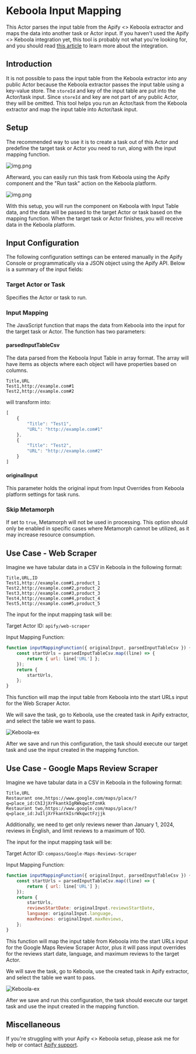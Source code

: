 # Keboola Input Mapping

This Actor parses the input table from the Apify <> Keboola extractor and maps the data into another task or Actor input. If you haven't used the Apify <> Keboola integration yet, this tool is probably not what you're looking for, and you should read [this article](https://help.apify.com/en/articles/2003234-keboola-integration) to learn more about the integration.

## Introduction

It is not possible to pass the input table from the Keboola extractor into any public Actor because the Keboola extractor passes the input table using a key-value store. The `storeId` and key of the input table are put into the Actor/task input. Since `storeId` and key are not part of any public Actor, they will be omitted. This tool helps you run an Actor/task from the Keboola extractor and map the input table into Actor/task input.

## Setup

The recommended way to use it is to create a task out of this Actor and predefine the target task or Actor you need to run, along with the input mapping function.

![img.png](images/task-example.png)

Afterward, you can easily run this task from Keboola using the Apify component and the "Run task" action on the Keboola platform.

![img.png](images/keboola-task.png)

With this setup, you will run the component on Keboola with Input Table data, and the data will be passed to the target Actor or task based on the mapping function. When the target task or Actor finishes, you will receive data in the Keboola platform.

## Input Configuration

The following configuration settings can be entered manually in the Apify Console or programmatically via a JSON object using the Apify API. Below is a summary of the input fields:

### Target Actor or Task
Specifies the Actor or task to run.

### Input Mapping
The JavaScript function that maps the data from Keboola into the input for the target task or Actor. The function has two parameters:

#### parsedInputTableCsv
The data parsed from the Keboola Input Table in array format. The array will have items as objects where each object will have properties based on columns.
```csv
Title,URL
Test1,http://example.com#1
Test2,http://example.com#2
```
will transform into:
```javascript
[
    {
        "Title": "Test1",
        "URL": "http://example.com#1"
    },
    {
        "Title": "Test2",
        "URL": "http://example.com#2"
    }
]
```

#### originalInput
This parameter holds the original input from Input Overrides from Keboola platform settings for task runs.

### Skip Metamorph
If set to `true`, Metamorph will not be used in processing. This option should only be enabled in specific cases where Metamorph cannot be utilized, as it may increase resource consumption.

## Use Case - Web Scraper

Imagine we have tabular data in a CSV in Keboola in the following format:
```csv
Title,URL,ID
Test1,http://example.com#1,product_1
Test2,http://example.com#2,product_2
Test3,http://example.com#3,product_3
Test4,http://example.com#4,product_4
Test5,http://example.com#5,product_5
```
The input for the input mapping task will be:

Target Actor ID: `apify/web-scraper`

Input Mapping Function:
```javascript
function inputMappingFunction({ originalInput, parsedInputTableCsv }) {
    const startUrls = parsedInputTableCsv.map((line) => {
        return { url: line['URL'] };
    });
    return {
        startUrls,
    };
}
```
This function will map the input table from Keboola into the start URLs input for the Web Scraper Actor.

We will save the task, go to Keboola, use the created task in Apify extractor, and select the table we want to pass.

![Keboola-ex](./images/keboola-ex.png)

After we save and run this configuration, the task should execute our target task and use the input created in the mapping function.

## Use Case - Google Maps Review Scraper

Imagine we have tabular data in a CSV in Keboola in the following format:
```csv
Title,URL
Restaurant one,https://www.google.com/maps/place/?q=place_id:ChIJjXrFkantkIgRWkqwctFznKk
Restaurant two,https://www.google.com/maps/place/?q=place_id:JuIljXrFkantkIsrWkqwctFzjjk
```
Additionally, we need to get only reviews newer than January 1, 2024, reviews in English, and limit reviews to a maximum of 100.

The input for the input mapping task will be:

Target Actor ID: `compass/Google-Maps-Reviews-Scraper`

Input Mapping Function:
```javascript
function inputMappingFunction({ originalInput, parsedInputTableCsv }) {
    const startUrls = parsedInputTableCsv.map((line) => {
        return { url: line['URL'] };
    });
    return {
        startUrls,
        reviewsStartDate: originalInput.reviewsStartDate,
        language: originalInput.language,
        maxReviews: originalInput.maxReviews,
    };
}
```
This function will map the input table from Keboola into the start URLs input for the Google Maps Review Scraper Actor, plus it will pass input overrides for the reviews start date, language, and maximum reviews to the target Actor.


We will save the task, go to Keboola, use the created task in Apify extractor, and select the table we want to pass.

![Keboola-ex](./images/keboola-task.png)

After we save and run this configuration, the task should execute our target task and use the input created in the mapping function.

## Miscellaneous

If you're struggling with your Apify <> Keboola setup, please ask me for help or contact [Apify support](mailto:support@apify.com).
